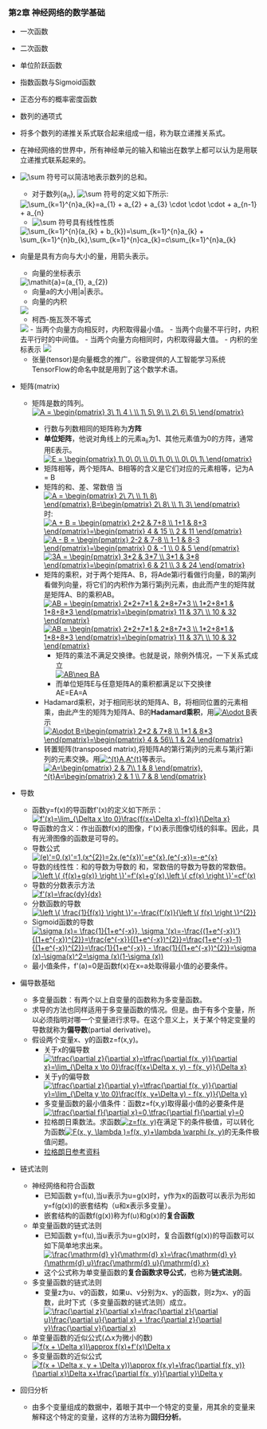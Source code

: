 ### 第2章 神经网络的数学基础
- 一次函数
- 二次函数
- 单位阶跃函数
- 指数函数与Sigmoid函数
- 正态分布的概率密度函数
- 数列的通项式
- 将多个数列的递推关系式联合起来组成一组，称为联立递推关系式。
- 在神经网络的世界中，所有神经单元的输入和输出在数学上都可以认为是用联立递推式联系起来的。
- <img src="https://latex.codecogs.com/gif.latex?\sum" title="\sum" /> 符号可以简洁地表示数列的总和。
	- 对于数列{a<sub>n</sub>}, <img src="https://latex.codecogs.com/gif.latex?\tiny&space;\sum&space;{}" title="\sum" /> 符号的定义如下所示:
	<img src="https://latex.codecogs.com/gif.latex?\sum_{k=1}^{n}a_{k}=a_{1}&space;&plus;&space;a_{2}&space;&plus;&space;a_{3}&space;\cdot&space;\cdot&space;\cdot&space;&plus;&space;a_{n-1}&space;&plus;&space;a_{n}" title="\sum_{k=1}^{n}a_{k}=a_{1} + a_{2} + a_{3} \cdot \cdot \cdot + a_{n-1} + a_{n}" />
    
    - <img src="https://latex.codecogs.com/gif.latex?\sum" title="\sum" /> 符号具有线性性质
    <img src="https://latex.codecogs.com/gif.latex?\sum_{k=1}^{n}(a_{k}&space;&plus;&space;b_{k})=\sum_{k=1}^{n}a_{k}&space;&plus;&space;\sum_{k=1}^{n}b_{k},\sum_{k=1}^{n}ca_{k}=c\sum_{k=1}^{n}a_{k}" title="\sum_{k=1}^{n}(a_{k} + b_{k})=\sum_{k=1}^{n}a_{k} + \sum_{k=1}^{n}b_{k},\sum_{k=1}^{n}ca_{k}=c\sum_{k=1}^{n}a_{k}" />

- 向量是具有方向与大小的量，用箭头表示。
	- 向量的坐标表示
	<img src="https://latex.codecogs.com/gif.latex?\mathit{a}=(a_{1},&space;a_{2})" title="\mathit{a}=(a_{1}, a_{2})" />
    
    - 向量a的大小用|a|表示。
    - 向量的内积
    <img src="https://latex.codecogs.com/gif.latex?\mathit{a}\cdot&space;\mathit{b}=|a||b|cos\theta" />
    
    - 柯西-施瓦茨不等式
    <img src="https://latex.codecogs.com/gif.latex?-|a||b|\leqslant&space;a\cdot&space;b\leqslant&space;|a||b|" />  
    	- 当两个向量方向相反时，内积取得最小值。
    	- 当两个向量不平行时，内积去平行时的中间值。
    	- 当两个向量方向相同时，内积取得最大值。
    - 内积的坐标表示
    <img src="https://latex.codecogs.com/gif.latex?\mathbf{a}&space;=&space;(a_{1},&space;a_{2}),\mathbf{b}&space;=&space;(b_{1},&space;b_{2});&space;\mathbf{a}\cdot&space;\mathbf{b}=a_{1},&space;b_{a}&space;&plus;&space;a_{2},&space;b_{2}" />

    - 张量(tensor)是向量概念的推广。谷歌提供的人工智能学习系统TensorFlow的命名中就是用到了这个数学术语。
- 矩阵(matrix)
	- 矩阵是数的阵列。  
	<a href="https://www.codecogs.com/eqnedit.php?latex=A&space;=&space;\begin{pmatrix}&space;3\&space;1\&space;4&space;\&space;\\&space;1\&space;5\&space;9\&space;\\&space;2\&space;6\&space;5\&space;\end{pmatrix}" target="_blank"><img src="https://latex.codecogs.com/gif.latex?A&space;=&space;\begin{pmatrix}&space;3\&space;1\&space;4&space;\&space;\\&space;1\&space;5\&space;9\&space;\\&space;2\&space;6\&space;5\&space;\end{pmatrix}" title="A = \begin{pmatrix} 3\ 1\ 4 \ \\ 1\ 5\ 9\ \\ 2\ 6\ 5\ \end{pmatrix}" /></a>
    
    	- 行数与列数相同的矩阵称为**方阵**
    	- **单位矩阵**，他说对角线上的元素a<sub>ii</sub>为1、其他元素值为0的方阵，通常用E表示。  
    	<a href="https://www.codecogs.com/eqnedit.php?latex=E&space;=&space;\begin{pmatrix}&space;1\&space;0\&space;0\&space;\\&space;0\&space;1\&space;0\&space;\\&space;0\&space;0\&space;1\&space;\end{pmatrix}" target="_blank"><img src="https://latex.codecogs.com/gif.latex?E&space;=&space;\begin{pmatrix}&space;1\&space;0\&space;0\&space;\\&space;0\&space;1\&space;0\&space;\\&space;0\&space;0\&space;1\&space;\end{pmatrix}" title="E = \begin{pmatrix} 1\ 0\ 0\ \\ 0\ 1\ 0\ \\ 0\ 0\ 1\ \end{pmatrix}" /></a>  
        - 矩阵相等，两个矩阵A、B相等的含义是它们对应的元素相等，记为A = B  
        - 矩阵的和、差、常数倍
        当 <a href="https://www.codecogs.com/eqnedit.php?latex=A&space;=&space;\begin{pmatrix}&space;2\&space;7\&space;\\&space;1\&space;8\&space;\end{pmatrix},B=\begin{pmatrix}&space;2\&space;8\&space;\\&space;1\&space;3\&space;\end{pmatrix}" target="_blank"><img src="https://latex.codecogs.com/gif.latex?A&space;=&space;\begin{pmatrix}&space;2\&space;7\&space;\\&space;1\&space;8\&space;\end{pmatrix},B=\begin{pmatrix}&space;2\&space;8\&space;\\&space;1\&space;3\&space;\end{pmatrix}" title="A = \begin{pmatrix} 2\ 7\ \\ 1\ 8\ \end{pmatrix},B=\begin{pmatrix} 2\ 8\ \\ 1\ 3\ \end{pmatrix}" /></a>时:  
        <a href="https://www.codecogs.com/eqnedit.php?latex=A&space;&plus;&space;B&space;=&space;\begin{pmatrix}&space;2&plus;2&space;&&space;7&plus;8&space;\\&space;1&plus;1&space;&&space;8&plus;3&space;\end{pmatrix}=\begin{pmatrix}&space;4&space;&&space;15&space;\\&space;2&space;&&space;11&space;\end{pmatrix}" target="_blank"><img src="https://latex.codecogs.com/gif.latex?A&space;&plus;&space;B&space;=&space;\begin{pmatrix}&space;2&plus;2&space;&&space;7&plus;8&space;\\&space;1&plus;1&space;&&space;8&plus;3&space;\end{pmatrix}=\begin{pmatrix}&space;4&space;&&space;15&space;\\&space;2&space;&&space;11&space;\end{pmatrix}" title="A + B = \begin{pmatrix} 2+2 & 7+8 \\ 1+1 & 8+3 \end{pmatrix}=\begin{pmatrix} 4 & 15 \\ 2 & 11 \end{pmatrix}" /></a>  
        <a href="https://www.codecogs.com/eqnedit.php?latex=A&space;-&space;B&space;=&space;\begin{pmatrix}&space;2-2&space;&&space;7-8&space;\\&space;1-1&space;&&space;8-3&space;\end{pmatrix}=\begin{pmatrix}&space;0&space;&&space;-1&space;\\&space;0&space;&&space;5&space;\end{pmatrix}" target="_blank"><img src="https://latex.codecogs.com/gif.latex?A&space;-&space;B&space;=&space;\begin{pmatrix}&space;2-2&space;&&space;7-8&space;\\&space;1-1&space;&&space;8-3&space;\end{pmatrix}=\begin{pmatrix}&space;0&space;&&space;-1&space;\\&space;0&space;&&space;5&space;\end{pmatrix}" title="A - B = \begin{pmatrix} 2-2 & 7-8 \\ 1-1 & 8-3 \end{pmatrix}=\begin{pmatrix} 0 & -1 \\ 0 & 5 \end{pmatrix}" /></a>  
        <a href="https://www.codecogs.com/eqnedit.php?latex=3A&space;=&space;\begin{pmatrix}&space;3*2&space;&&space;3*7&space;\\&space;3*1&space;&&space;3*8&space;\end{pmatrix}=\begin{pmatrix}&space;6&space;&&space;21&space;\\&space;3&space;&&space;24&space;\end{pmatrix}" target="_blank"><img src="https://latex.codecogs.com/gif.latex?3A&space;=&space;\begin{pmatrix}&space;3*2&space;&&space;3*7&space;\\&space;3*1&space;&&space;3*8&space;\end{pmatrix}=\begin{pmatrix}&space;6&space;&&space;21&space;\\&space;3&space;&&space;24&space;\end{pmatrix}" title="3A = \begin{pmatrix} 3*2 & 3*7 \\ 3*1 & 3*8 \end{pmatrix}=\begin{pmatrix} 6 & 21 \\ 3 & 24 \end{pmatrix}" /></a>  
        - 矩阵的乘积，对于两个矩阵A、B，将Ade第i行看做行向量，B的第j列看做列向量，将它们的内积作为第行第j列元素，由此而产生的矩阵就是矩阵A、B的乘积AB。  
        <a href="https://www.codecogs.com/eqnedit.php?latex=AB&space;=&space;\begin{pmatrix}&space;2*2&plus;7*1&space;&&space;2*8&plus;7*3&space;\\&space;1*2&plus;8*1&space;&&space;1*8&plus;8*3&space;\end{pmatrix}=\begin{pmatrix}&space;11&space;&&space;37\&space;\\&space;10&space;&&space;32&space;\end{pmatrix}" target="_blank"><img src="https://latex.codecogs.com/gif.latex?AB&space;=&space;\begin{pmatrix}&space;2*2&plus;7*1&space;&&space;2*8&plus;7*3&space;\\&space;1*2&plus;8*1&space;&&space;1*8&plus;8*3&space;\end{pmatrix}=\begin{pmatrix}&space;11&space;&&space;37\&space;\\&space;10&space;&&space;32&space;\end{pmatrix}" title="AB = \begin{pmatrix} 2*2+7*1 & 2*8+7*3 \\ 1*2+8*1 & 1*8+8*3 \end{pmatrix}=\begin{pmatrix} 11 & 37\ \\ 10 & 32 \end{pmatrix}" /></a>  
        <a href="https://www.codecogs.com/eqnedit.php?latex=AB&space;=&space;\begin{pmatrix}&space;2*2&plus;7*1&space;&&space;2*8&plus;7*3&space;\\&space;1*2&plus;8*1&space;&&space;1*8&plus;8*3&space;\end{pmatrix}=\begin{pmatrix}&space;11&space;&&space;37\&space;\\&space;10&space;&&space;32&space;\end{pmatrix}" target="_blank"><img src="https://latex.codecogs.com/gif.latex?AB&space;=&space;\begin{pmatrix}&space;2*2&plus;7*1&space;&&space;2*8&plus;7*3&space;\\&space;1*2&plus;8*1&space;&&space;1*8&plus;8*3&space;\end{pmatrix}=\begin{pmatrix}&space;11&space;&&space;37\&space;\\&space;10&space;&&space;32&space;\end{pmatrix}" title="AB = \begin{pmatrix} 2*2+7*1 & 2*8+7*3 \\ 1*2+8*1 & 1*8+8*3 \end{pmatrix}=\begin{pmatrix} 11 & 37\ \\ 10 & 32 \end{pmatrix}" /></a>  
        	- 矩阵的乘法不满足交换律。也就是说，除例外情况，一下关系式成立  
        	<a href="https://www.codecogs.com/eqnedit.php?latex=AB\neq&space;BA" target="_blank"><img src="https://latex.codecogs.com/gif.latex?AB\neq&space;BA" title="AB\neq BA" /></a>  
            - 而单位矩阵E与任意矩阵A的乘积都满足以下交换律  
            AE=EA=A
        - Hadamard乘积，对于相同形状的矩阵A、B，将相同位置的元素相乘，由此产生的矩阵为矩阵A、B的**Hadamard乘积**，用<a href="https://www.codecogs.com/eqnedit.php?latex=A\odot&space;B" target="_blank"><img src="https://latex.codecogs.com/gif.latex?A\odot&space;B" title="A\odot B" /></a>表示  
        <a href="https://www.codecogs.com/eqnedit.php?latex=A\odot&space;B=\begin{pmatrix}&space;2*2&space;&&space;7*8&space;\\&space;1*1&space;&&space;8*3&space;\end{pmatrix}=\begin{pmatrix}&space;4&space;&&space;56\\&space;1&space;&&space;24&space;\end{pmatrix}" target="_blank"><img src="https://latex.codecogs.com/gif.latex?A\odot&space;B=\begin{pmatrix}&space;2*2&space;&&space;7*8&space;\\&space;1*1&space;&&space;8*3&space;\end{pmatrix}=\begin{pmatrix}&space;4&space;&&space;56\\&space;1&space;&&space;24&space;\end{pmatrix}" title="A\odot B=\begin{pmatrix} 2*2 & 7*8 \\ 1*1 & 8*3 \end{pmatrix}=\begin{pmatrix} 4 & 56\\ 1 & 24 \end{pmatrix}" /></a>
        - 转置矩阵(transposed matrix),将矩阵A的第行第j列的元素与第j行第i列的元素交换。用<a href="https://www.codecogs.com/eqnedit.php?latex=^{t}A,A^{t}" target="_blank"><img src="https://latex.codecogs.com/gif.latex?^{t}A,A^{t}" title="^{t}A,A^{t}" /></a>等表示。  
        <a href="https://www.codecogs.com/eqnedit.php?latex=A=\begin{pmatrix}&space;2&space;&&space;7\\&space;1&space;&&space;8&space;\end{pmatrix},&space;^{t}A=\begin{pmatrix}&space;2&space;&&space;1&space;\\&space;7&space;&&space;8&space;\end{pmatrix}" target="_blank"><img src="https://latex.codecogs.com/gif.latex?A=\begin{pmatrix}&space;2&space;&&space;7\\&space;1&space;&&space;8&space;\end{pmatrix},&space;^{t}A=\begin{pmatrix}&space;2&space;&&space;1&space;\\&space;7&space;&&space;8&space;\end{pmatrix}" title="A=\begin{pmatrix} 2 & 7\\ 1 & 8 \end{pmatrix}, ^{t}A=\begin{pmatrix} 2 & 1 \\ 7 & 8 \end{pmatrix}" /></a>  

- 导数
	- 函数y=f(x)的导函数f'(x)的定义如下所示：  
	<a href="https://www.codecogs.com/eqnedit.php?latex=f'(x)=\lim_{\Delta&space;x&space;\to&space;0}\frac{f(x&plus;\Delta&space;x)-f(x)}{\Delta&space;x}" target="_blank"><img src="https://latex.codecogs.com/gif.latex?f'(x)=\lim_{\Delta&space;x&space;\to&space;0}\frac{f(x&plus;\Delta&space;x)-f(x)}{\Delta&space;x}" title="f'(x)=\lim_{\Delta x \to 0}\frac{f(x+\Delta x)-f(x)}{\Delta x}" /></a>  
    - 导函数的含义：作出函数f(x)的图像，f'(x)表示图像切线的斜率。因此，具有光滑图像的函数是可导的。
    - 导数公式  
    <a href="https://www.codecogs.com/eqnedit.php?latex=(e)'=0,(x)'=1,(x^{2})=2x,(e^{x})'=e^{x},(e^{-x})=-e^{x}" target="_blank"><img src="https://latex.codecogs.com/gif.latex?(e)'=0,(x)'=1,(x^{2})=2x,(e^{x})'=e^{x},(e^{-x})=-e^{x}" title="(e)'=0,(x)'=1,(x^{2})=2x,(e^{x})'=e^{x},(e^{-x})=-e^{x}" /></a>  
    - 导数的线性性：和的导数为导数的 和，常数倍的导数为导数的常数倍。  
    <a href="https://www.codecogs.com/eqnedit.php?latex=\left&space;\{&space;{f(x)&plus;g(x)}&space;\right&space;\}'=f'(x)&plus;g'(x),\left&space;\{&space;cf(x)&space;\right&space;\}'=cf'(x)" target="_blank"><img src="https://latex.codecogs.com/gif.latex?\left&space;\{&space;{f(x)&plus;g(x)}&space;\right&space;\}'=f'(x)&plus;g'(x),\left&space;\{&space;cf(x)&space;\right&space;\}'=cf'(x)" title="\left \{ {f(x)+g(x)} \right \}'=f'(x)+g'(x),\left \{ cf(x) \right \}'=cf'(x)" /></a>  
    - 导数的分数表示方法  
    <a href="https://www.codecogs.com/eqnedit.php?latex=f'(x)=\frac{dy}{dx}" target="_blank"><img src="https://latex.codecogs.com/gif.latex?f'(x)=\frac{dy}{dx}" title="f'(x)=\frac{dy}{dx}" /></a>  
    - 分数函数的导数  
    <a href="https://www.codecogs.com/eqnedit.php?latex=\left&space;\{&space;\frac{1}{f(x)}&space;\right&space;\}'=-\frac{f'(x)}{\left&space;\{&space;f(x)&space;\right&space;\}^{2}}" target="_blank"><img src="https://latex.codecogs.com/gif.latex?\left&space;\{&space;\frac{1}{f(x)}&space;\right&space;\}'=-\frac{f'(x)}{\left&space;\{&space;f(x)&space;\right&space;\}^{2}}" title="\left \{ \frac{1}{f(x)} \right \}'=-\frac{f'(x)}{\left \{ f(x) \right \}^{2}}" /></a>  
    - Sigmoid函数的导数  
    <a href="https://www.codecogs.com/eqnedit.php?latex=\sigma&space;(x)=&space;\frac{1}{1&plus;e^{-x}},&space;\sigma&space;'(x)=-\frac{(1&plus;e^{-x})'}{(1&plus;e^{-x})^{2}}=\frac{e^{-x}}{(1&plus;e^{-x})^{2}}=\frac{1&plus;e^{-x}-1}{(1&plus;e^{-x})^{2}}=\frac{1}{1&plus;e^{-x}}&space;-&space;\frac{1}{(1&plus;e^{-x})^{2}}=\sigma&space;(x)-\sigma(x)^2=\sigma&space;(x)(1-\sigma&space;(x))" target="_blank"><img src="https://latex.codecogs.com/gif.latex?\sigma&space;(x)=&space;\frac{1}{1&plus;e^{-x}},&space;\sigma&space;'(x)=-\frac{(1&plus;e^{-x})'}{(1&plus;e^{-x})^{2}}=\frac{e^{-x}}{(1&plus;e^{-x})^{2}}=\frac{1&plus;e^{-x}-1}{(1&plus;e^{-x})^{2}}=\frac{1}{1&plus;e^{-x}}&space;-&space;\frac{1}{(1&plus;e^{-x})^{2}}=\sigma&space;(x)-\sigma(x)^2=\sigma&space;(x)(1-\sigma&space;(x))" title="\sigma (x)= \frac{1}{1+e^{-x}}, \sigma '(x)=-\frac{(1+e^{-x})'}{(1+e^{-x})^{2}}=\frac{e^{-x}}{(1+e^{-x})^{2}}=\frac{1+e^{-x}-1}{(1+e^{-x})^{2}}=\frac{1}{1+e^{-x}} - \frac{1}{(1+e^{-x})^{2}}=\sigma (x)-\sigma(x)^2=\sigma (x)(1-\sigma (x))" /></a>  
    - 最小值条件，f'(a)=0是函数f(x)在x=a处取得最小值的必要条件。
- 偏导数基础
	- 多变量函数：有两个以上自变量的函数称为多变量函数。
	- 求导的方法也同样适用于多变量函数的情况。但是。由于有多个变量，所以必须指明对哪一个变量进行求导。在这个意义上，关于某个特定变量的导数就称为**偏导数**(partial derivative)。
	- 假设两个变量x、y的函数z=f(x,y)。
		- 关于x的偏导数  
		<a href="https://www.codecogs.com/eqnedit.php?latex=\tfrac{\partial&space;z}{\partial&space;x}=\tfrac{\partial&space;f(x,&space;y)}{\partial&space;x}=\lim_{\Delta&space;x&space;\to&space;0}\frac{f(x&plus;\Delta&space;x,&space;y)&space;-&space;f(x,&space;y)}{\Delta&space;x}" target="_blank"><img src="https://latex.codecogs.com/gif.latex?\tfrac{\partial&space;z}{\partial&space;x}=\tfrac{\partial&space;f(x,&space;y)}{\partial&space;x}=\lim_{\Delta&space;x&space;\to&space;0}\frac{f(x&plus;\Delta&space;x,&space;y)&space;-&space;f(x,&space;y)}{\Delta&space;x}" title="\tfrac{\partial z}{\partial x}=\tfrac{\partial f(x, y)}{\partial x}=\lim_{\Delta x \to 0}\frac{f(x+\Delta x, y) - f(x, y)}{\Delta x}" /></a>  
		- 关于y的偏导数  
		<a href="https://www.codecogs.com/eqnedit.php?latex=\tfrac{\partial&space;z}{\partial&space;y}=\tfrac{\partial&space;f(x,&space;y)}{\partial&space;y}=\lim_{\Delta&space;y&space;\to&space;0}\frac{f(x,&space;y&plus;\Delta&space;y)&space;-&space;f(x,&space;y)}{\Delta&space;y}" target="_blank"><img src="https://latex.codecogs.com/gif.latex?\tfrac{\partial&space;z}{\partial&space;y}=\tfrac{\partial&space;f(x,&space;y)}{\partial&space;y}=\lim_{\Delta&space;y&space;\to&space;0}\frac{f(x,&space;y&plus;\Delta&space;y)&space;-&space;f(x,&space;y)}{\Delta&space;y}" title="\tfrac{\partial z}{\partial y}=\tfrac{\partial f(x, y)}{\partial y}=\lim_{\Delta y \to 0}\frac{f(x, y+\Delta y) - f(x, y)}{\Delta y}" /></a>  
        - 多变量函数的最小值条件：函数z=f(x,y)取得最小值的必要条件是
        <a href="https://www.codecogs.com/eqnedit.php?latex=\tfrac{\partial&space;f}{\partial&space;x}=0,\tfrac{\partial&space;f}{\partial&space;y}=0" target="_blank"><img src="https://latex.codecogs.com/gif.latex?\tfrac{\partial&space;f}{\partial&space;x}=0,\tfrac{\partial&space;f}{\partial&space;y}=0" title="\tfrac{\partial f}{\partial x}=0,\tfrac{\partial f}{\partial y}=0" /></a>  
        - 拉格朗日乘数法。求函数<a href="https://www.codecogs.com/eqnedit.php?latex=z=f(x,&space;y)" target="_blank"><img src="https://latex.codecogs.com/gif.latex?z=f(x,&space;y)" title="z=f(x, y)" /></a>在满足下的条件极值，可以转化为函数<a href="https://www.codecogs.com/eqnedit.php?latex=F(x,&space;y,&space;\lambda&space;)=f(x,&space;y)&plus;\lambda&space;\varphi&space;(x,&space;y)" target="_blank"><img src="https://latex.codecogs.com/gif.latex?F(x,&space;y,&space;\lambda&space;)=f(x,&space;y)&plus;\lambda&space;\varphi&space;(x,&space;y)" title="F(x, y, \lambda )=f(x, y)+\lambda \varphi (x, y)" /></a>的无条件极值问题。
        - [拉格朗日参考资料](https://www.cnblogs.com/maybe2030/p/4946256.html)
- 链式法则
	- 神经网络和符合函数
		- 已知函数 y=f(u),当u表示为u=g(x)时，y作为x的函数可以表示为形如y=f(g(x))的嵌套结构（u和x表示多变量）。
		- 嵌套结构的函数f(g(x))称为f(u)和g(x)的**复合函数**
	- 单变量函数的链式法则
		- 已知函数 y=f(u),当u表示为u=g(x)时，复合函数f(g(x))的导函数可以如下简单地求出来。  
		<a href="https://www.codecogs.com/eqnedit.php?latex=\frac{\mathrm{d}&space;y}{\mathrm{d}&space;x}=\frac{\mathrm{d}&space;y}{\mathrm{d}&space;u}\frac{\mathrm{d}&space;u}{\mathrm{d}&space;x}" target="_blank"><img src="https://latex.codecogs.com/gif.latex?\frac{\mathrm{d}&space;y}{\mathrm{d}&space;x}=\frac{\mathrm{d}&space;y}{\mathrm{d}&space;u}\frac{\mathrm{d}&space;u}{\mathrm{d}&space;x}" title="\frac{\mathrm{d} y}{\mathrm{d} x}=\frac{\mathrm{d} y}{\mathrm{d} u}\frac{\mathrm{d} u}{\mathrm{d} x}" /></a>  
        - 这个公式称为单变量函数的**复合函数求导公式**，也称为**链式法则**。
	- 多变量函数的链式法则
		- 变量z为u、v的函数，如果u、v分别为x、y的函数，则z为x、y的函数，此时下式（多变量函数的链式法则）成立。  
		<a href="https://www.codecogs.com/eqnedit.php?latex=\frac{\partial&space;z}{\partial&space;x}=\frac{\partial&space;z}{\partial&space;u}\frac{\partial&space;u}{\partial&space;x}&space;&plus;&space;\frac{\partial&space;z}{\partial&space;v}\frac{\partial&space;v}{\partial&space;x}" target="_blank"><img src="https://latex.codecogs.com/gif.latex?\frac{\partial&space;z}{\partial&space;x}=\frac{\partial&space;z}{\partial&space;u}\frac{\partial&space;u}{\partial&space;x}&space;&plus;&space;\frac{\partial&space;z}{\partial&space;v}\frac{\partial&space;v}{\partial&space;x}" title="\frac{\partial z}{\partial x}=\frac{\partial z}{\partial u}\frac{\partial u}{\partial x} + \frac{\partial z}{\partial v}\frac{\partial v}{\partial x}" /></a>  
	- 单变量函数的近似公式(△x为微小的数)  
	<a href="https://www.codecogs.com/eqnedit.php?latex=f(x&space;&plus;&space;\Delta&space;x))\approx&space;f(x)&plus;f'(x)\Delta&space;x" target="_blank"><img src="https://latex.codecogs.com/gif.latex?f(x&space;&plus;&space;\Delta&space;x))\approx&space;f(x)&plus;f'(x)\Delta&space;x" title="f(x + \Delta x))\approx f(x)+f'(x)\Delta x" /></a>
    - 多变量函数的近似公式  
    <a href="https://www.codecogs.com/eqnedit.php?latex=f(x&space;&plus;&space;\Delta&space;x,&space;y&space;&plus;&space;\Delta&space;y))\approx&space;f(x,y)&plus;\frac{\partial&space;f(x,&space;y)}{\partial&space;x}\Delta&space;x&plus;\frac{\partial&space;f(x,&space;y)}{\partial&space;y}\Delta&space;y" target="_blank"><img src="https://latex.codecogs.com/gif.latex?f(x&space;&plus;&space;\Delta&space;x,&space;y&space;&plus;&space;\Delta&space;y))\approx&space;f(x,y)&plus;\frac{\partial&space;f(x,&space;y)}{\partial&space;x}\Delta&space;x&plus;\frac{\partial&space;f(x,&space;y)}{\partial&space;y}\Delta&space;y" title="f(x + \Delta x, y + \Delta y))\approx f(x,y)+\frac{\partial f(x, y)}{\partial x}\Delta x+\frac{\partial f(x, y)}{\partial y}\Delta y" /></a>  
- 回归分析
	- 由多个变量组成的数据中，着眼于其中一个特定的变量，用其余的变量来解释这个特定的变量，这样的方法称为**回归分析**。